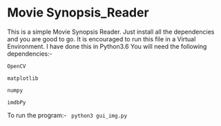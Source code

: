 # Movie Synopsis_Reader

This is a simple Movie Synopsis Reader. Just install all the dependencies and you are good to go.
It is encouraged to run this file in a Virtual Environment.
I have done this in Python3.6
You will need the following dependencies:-

`OpenCV`

`matplotlib`

`numpy`

`imdbPy`

To run the program:-
` python3 gui_img.py`


